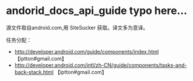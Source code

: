 andorid_docs_api_guide
typo here...
======================
源文件取自android.com,用 SiteSucker 获取。译文多为意译。

任务分配：

* http://developer.android.com/guide/components/index.html 【iptton#gmail.com】
* http://developer.android.com/intl/zh-CN/guide/components/tasks-and-back-stack.html 【iptton#gmail.com】